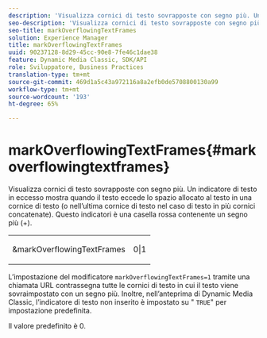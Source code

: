 ```yaml
---
description: 'Visualizza cornici di testo sovrapposte con segno più. Un indicatore di testo in eccesso mostra quando il testo eccede lo spazio allocato al testo in una cornice di testo (o nell’ultima cornice di testo nel caso di testo in più cornici concatenate). Questo indicatori è una casella rossa contenente un segno più (+). '
seo-description: 'Visualizza cornici di testo sovrapposte con segno più. Un indicatore di testo in eccesso mostra quando il testo eccede lo spazio allocato al testo in una cornice di testo (o nell’ultima cornice di testo nel caso di testo in più cornici concatenate). Questo indicatori è una casella rossa contenente un segno più (+). '
seo-title: markOverflowingTextFrames
solution: Experience Manager
title: markOverflowingTextFrames
uuid: 90237128-8d29-45cc-90e8-7fe46c1dae38
feature: Dynamic Media Classic, SDK/API
role: Sviluppatore, Business Practices
translation-type: tm+mt
source-git-commit: 469d1a5c43a972116a8a2efb0de5708800130a99
workflow-type: tm+mt
source-wordcount: '193'
ht-degree: 65%

---
```



# markOverflowingTextFrames{#markoverflowingtextframes}

Visualizza cornici di testo sovrapposte con segno più. Un indicatore di testo in eccesso mostra quando il testo eccede lo spazio allocato al testo in una cornice di testo (o nell’ultima cornice di testo nel caso di testo in più cornici concatenate). Questo indicatori è una casella rossa contenente un segno più (+). 

<table id="simpletable_F17FD29EB52043BF9000923ED5195A26"> 
 <tr class="strow"> 
  <td class="stentry"> <p><span class="codeph"> &amp;markOverflowingTextFrames</span> </p> </td> 
  <td class="stentry"> <p>0|1 </p></td> 
 </tr> 
</table>

L’impostazione del modificatore `markOverflowingTextFrames=1` tramite una chiamata URL contrassegna tutte le cornici di testo in cui il testo viene sovraimpostato con un segno più. Inoltre, nell’anteprima di Dynamic Media Classic, l’indicatore di testo non inserito è impostato su &quot; `TRUE`&quot; per impostazione predefinita.

Il valore predefinito è 0.
